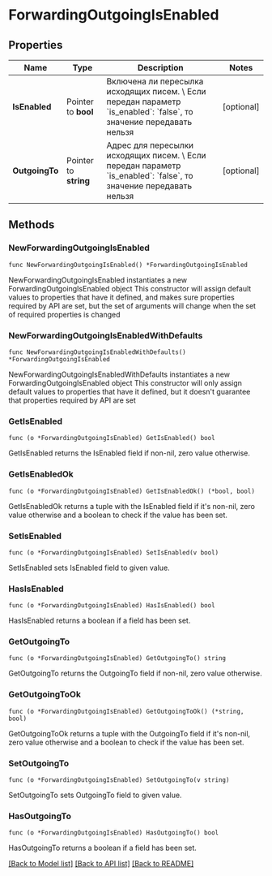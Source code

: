 # ForwardingOutgoingIsEnabled

## Properties

Name | Type | Description | Notes
------------ | ------------- | ------------- | -------------
**IsEnabled** | Pointer to **bool** | Включена ли пересылка исходящих писем. \\  Если передан параметр &#x60;is_enabled&#x60;: &#x60;false&#x60;, то значение передавать нельзя | [optional] 
**OutgoingTo** | Pointer to **string** | Адрес для пересылки исходящих писем. \\  Если передан параметр &#x60;is_enabled&#x60;: &#x60;false&#x60;, то значение передавать нельзя | [optional] 

## Methods

### NewForwardingOutgoingIsEnabled

`func NewForwardingOutgoingIsEnabled() *ForwardingOutgoingIsEnabled`

NewForwardingOutgoingIsEnabled instantiates a new ForwardingOutgoingIsEnabled object
This constructor will assign default values to properties that have it defined,
and makes sure properties required by API are set, but the set of arguments
will change when the set of required properties is changed

### NewForwardingOutgoingIsEnabledWithDefaults

`func NewForwardingOutgoingIsEnabledWithDefaults() *ForwardingOutgoingIsEnabled`

NewForwardingOutgoingIsEnabledWithDefaults instantiates a new ForwardingOutgoingIsEnabled object
This constructor will only assign default values to properties that have it defined,
but it doesn't guarantee that properties required by API are set

### GetIsEnabled

`func (o *ForwardingOutgoingIsEnabled) GetIsEnabled() bool`

GetIsEnabled returns the IsEnabled field if non-nil, zero value otherwise.

### GetIsEnabledOk

`func (o *ForwardingOutgoingIsEnabled) GetIsEnabledOk() (*bool, bool)`

GetIsEnabledOk returns a tuple with the IsEnabled field if it's non-nil, zero value otherwise
and a boolean to check if the value has been set.

### SetIsEnabled

`func (o *ForwardingOutgoingIsEnabled) SetIsEnabled(v bool)`

SetIsEnabled sets IsEnabled field to given value.

### HasIsEnabled

`func (o *ForwardingOutgoingIsEnabled) HasIsEnabled() bool`

HasIsEnabled returns a boolean if a field has been set.

### GetOutgoingTo

`func (o *ForwardingOutgoingIsEnabled) GetOutgoingTo() string`

GetOutgoingTo returns the OutgoingTo field if non-nil, zero value otherwise.

### GetOutgoingToOk

`func (o *ForwardingOutgoingIsEnabled) GetOutgoingToOk() (*string, bool)`

GetOutgoingToOk returns a tuple with the OutgoingTo field if it's non-nil, zero value otherwise
and a boolean to check if the value has been set.

### SetOutgoingTo

`func (o *ForwardingOutgoingIsEnabled) SetOutgoingTo(v string)`

SetOutgoingTo sets OutgoingTo field to given value.

### HasOutgoingTo

`func (o *ForwardingOutgoingIsEnabled) HasOutgoingTo() bool`

HasOutgoingTo returns a boolean if a field has been set.


[[Back to Model list]](../README.md#documentation-for-models) [[Back to API list]](../README.md#documentation-for-api-endpoints) [[Back to README]](../README.md)


